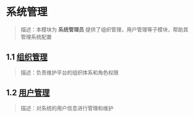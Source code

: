 # 系统管理

> 描述：本模块为 **系统管理员** 提供了组织管理，用户管理等子模块，帮助其管理系统配置

## 1.1 [组织管理](系统管理/组织管理.md)

> 描述：负责维护平台的组织体系和角色权限

## 1.2 [用户管理](系统管理/用户管理.md)

> 描述：对系统的用户信息进行管理和维护